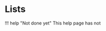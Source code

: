 # Lists
!!! help "Not done yet"
    This help page has not
<!--stackedit_data:
eyJoaXN0b3J5IjpbLTE0MDUwNjQ1MzZdfQ==
-->